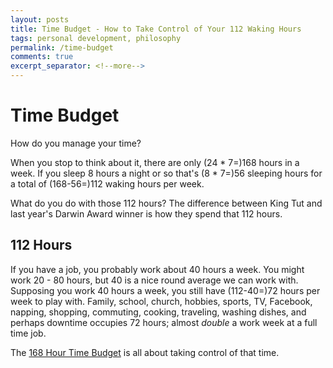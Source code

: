 ```yaml
---
layout: posts
title: Time Budget - How to Take Control of Your 112 Waking Hours
tags: personal development, philosophy
permalink: /time-budget
comments: true
excerpt_separator: <!--more-->
---
```


# Time Budget #

How do you manage your time? 

When you stop to think about it, there are only (24 * 7=)168 hours in a week. If you sleep 8 hours a night or so that's (8 * 7=)56 sleeping hours for a total of (168-56=)112 waking hours per week.

What do you do with those 112 hours? The difference between King Tut and last year's Darwin Award winner is how they spend that 112 hours. 

<!--more-->

## 112 Hours

If you have a job, you probably work about 40 hours a week. You might work 20 - 80 hours, but 40 is a nice round average we can work with. Supposing you work 40 hours a week, you still have (112-40=)72 hours per week to play with. Family, school, church, hobbies, sports, TV, Facebook, napping, shopping, commuting, cooking, traveling, washing dishes, and perhaps downtime occupies 72 hours; almost *double* a work week at a full time job. 


The [168 Hour Time Budget](https://docs.google.com/spreadsheets/d/1YxJ6wGGUk96KHh-Q_G-1POAyTQsckzl6fy_87ag7v58/edit) is all about taking control of that time. 

